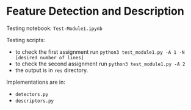 # Feature Detection and Description

Testing notebook: `Test-Module1.ipynb`

Testing scripts:

* to check the first assignment run `python3 test_module1.py -A 1 -N [desired number of lines]`
* to check the second assignment run `python3 test_module1.py -A 2`
* the output is in `res` directory.

Implementations are in:

* `detectors.py`
* `descriptors.py`